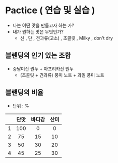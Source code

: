 # Pactice ( 연습 및 실습 )
- 나는 어떤 맛을 만들고자 하는 가?
- 내가 원하는 맛은 무엇인가?
    - 신 , 단 , 견과류(고소) , 초콜릿 , Milky , don't dry

## 블렌딩의 인기 있는 조합
- 중남미산 원두 + 아프리카산 원두
    - (초콜릿 + 견과류) 풍미 노트 + 과일 풍미 노트

## 블랜딩의 비율
- 단위 : %

|   | 단맛 | 바디감 | 산미 |
| :---: | :---: | :---: | :---: |
| 1 | 100 | 0 | 0 |
| 2 | 75 | 15 | 10 |
| 3 | 50 | 30 | 20 |
| 4 | 45 | 25 | 30 |